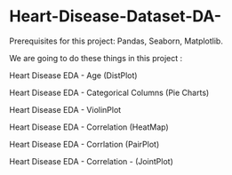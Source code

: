# Heart-Disease-Dataset-DA-
Prerequisites for this project: Pandas, Seaborn, Matplotlib.

We are going to do these things in this project :

Heart Disease EDA - Age (DistPlot)

Heart Disease EDA - Categorical Columns (Pie Charts)

Heart Disease EDA - ViolinPlot

Heart Disease EDA - Correlation (HeatMap)

Heart Disease EDA - Corrlation (PairPlot)

Heart Disease EDA - Correlation - (JointPlot)



